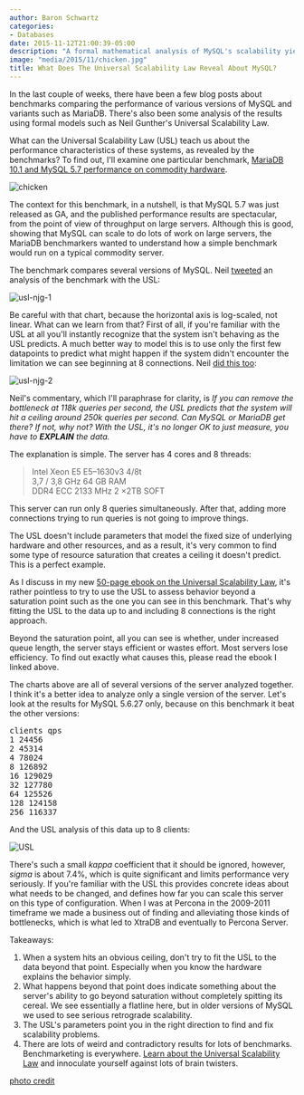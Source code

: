 ```yaml
---
author: Baron Schwartz
categories:
- Databases
date: 2015-11-12T21:00:39-05:00
description: "A formal mathematical analysis of MySQL's scalability yields obvious results."
image: "media/2015/11/chicken.jpg"
title: What Does The Universal Scalability Law Reveal About MySQL?
---
```


In the last couple of weeks, there have been a few blog posts about benchmarks
comparing the performance of various versions of MySQL and variants such as
MariaDB. There's also been some analysis of the results using formal models such
as Neil Gunther's Universal Scalability Law.

What can the Universal Scalability Law (USL) teach us about the performance
characteristics of these systems, as revealed by the benchmarks? To find out,
I'll examine one particular benchmark, [MariaDB 10.1 and MySQL 5.7 performance
on commodity hardware](https://blog.mariadb.org/maria-10-1-mysql-5-7-commodity-hardware/).

![chicken](/media/2015/11/chicken.jpg)

<!--more-->

The context for this benchmark, in a nutshell, is that MySQL 5.7 was just
released as GA, and the published performance results are spectacular, from the
point of view of throughput on large servers. Although this is good, showing
that MySQL can scale to do lots of work on large servers, the MariaDB
benchmarkers wanted to understand how a simple benchmark would run on a typical
commodity server.

The benchmark compares several versions of MySQL. Neil
[tweeted](https://twitter.com/DrQz/status/658628244413878272) an analysis
of the benchmark with the USL:

![usl-njg-1](/media/2015/11/usl-njg-1.png)

Be careful with that chart, because the horizontal axis is log-scaled, not
linear. What can we learn from that? First of all, if you're familiar with the
USL at all you'll instantly recognize that the system isn't behaving as the USL
predicts. A much better way to model this is to use only the first few
datapoints to predict what might happen if the system didn't encounter the
limitation we can see beginning at 8 connections. Neil [did this
too](https://twitter.com/DrQz/status/658774806578335744):

![usl-njg-2](/media/2015/11/usl-njg-2.png)

Neil's commentary, which I'll paraphrase for clarity, is *If you can remove the
bottleneck at 118k queries per second, the USL predicts that the system will hit
a ceiling around 250k queries per second. Can MySQL or MariaDB get there? If
not, why not? With the USL, it's no longer OK to just measure, you have to
**EXPLAIN** the data.*

The explanation is simple. The server has 4 cores and 8
threads:

> Intel Xeon E5 E5–1630v3	4/8t  <br>
> 3,7 / 3,8 GHz	64  GB RAM<br>
> DDR4 ECC 2133 MHz	2 ×2TB  SOFT

This server can run only 8 queries simultaneously. After that, adding
more connections trying to run queries is not going to improve things.

The USL doesn't include parameters that model the fixed size of underlying
hardware and other resources, and as a result, it's very common to find some
type of resource saturation that creates a ceiling it doesn't predict. This is a
perfect example.

As I discuss in my new [50-page ebook on the
Universal Scalability Law](https://www.vividcortex.com/resources/universal-scalability-law/),
it's rather pointless to try to use the USL to assess behavior beyond a
saturation point such as the one you can see in this benchmark. That's why
fitting the USL to the data up to and including 8 connections is the right
approach.

Beyond the saturation point, all you can see is whether, under increased queue
length, the server stays efficient or wastes effort.  Most servers lose
efficiency. To find out exactly what causes this, please read the ebook I linked
above.

The charts above are all of several versions of the server analyzed together. I
think it's a better idea to analyze only a single version of the server. Let's
look at the results for MySQL 5.6.27 only, because on this benchmark it beat the
other versions:

<pre>
clients qps
1 24456
2 45314
4 78024
8 126892
16 129029
32 127780
64 125526
128 124158
256 116337
</pre>

And the USL analysis of this data up to 8 clients:

![USL](/media/2015/11/usl.png)

There's such a small *kappa* coefficient that it should be ignored, however,
*sigma* is about 7.4%, which is quite significant and limits performance very
seriously. If you're familiar with the USL this provides concrete ideas about
what needs to be changed, and defines how far you can scale this server on this
type of configuration. When I was at Percona in the 2009-2011 timeframe we made
a business out of finding and alleviating those kinds of bottlenecks,
which is what led to XtraDB and eventually to Percona Server.

Takeaways:

1. When a system hits an obvious ceiling, don't try to fit the USL to the data
	beyond that point. Especially when you know the hardware explains the
	behavior simply.
2. What happens beyond that point does indicate something about the server's
	ability to go beyond saturation without completely spitting its cereal. We
	see essentially a flatline here, but in older versions of MySQL we used to
	see serious retrograde scalability.
3. The USL's parameters point you in the right direction to find and fix
	scalability problems.
4. There are lots of weird and contradictory results for lots of benchmarks.
   Benchmarketing is everywhere. [Learn about the Universal Scalability
	Law](https://www.vividcortex.com/resources/universal-scalability-law/) and
	innoculate yourself against lots of brain twisters.

[photo credit](https://upload.wikimedia.org/wikipedia/commons/2/20/Chicken_February_2009-1.jpg)

